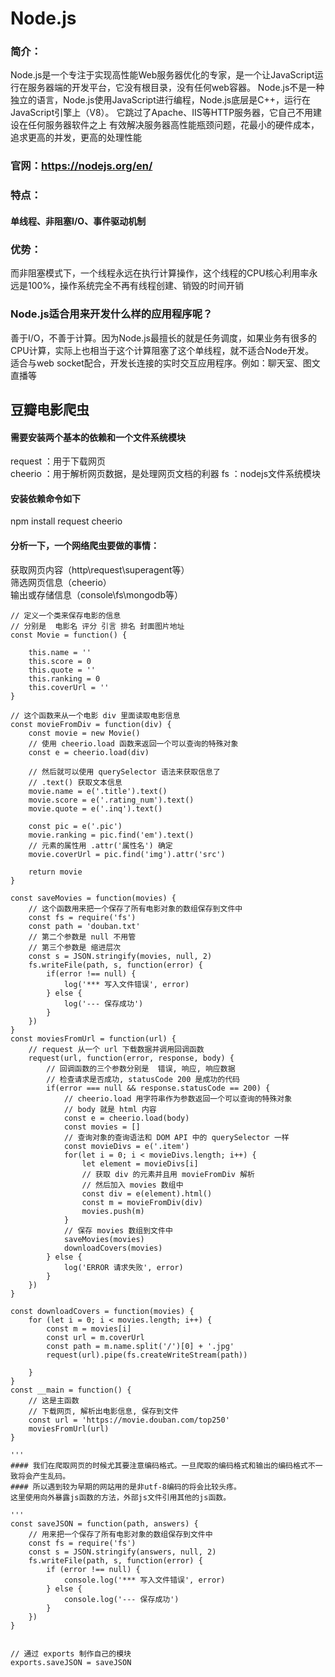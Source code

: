 # Node.js
### 简介：
  Node.js是一个专注于实现高性能Web服务器优化的专家，是一个让JavaScript运行在服务器端的开发平台，它没有根目录，没有任何web容器。
  Node.js不是一种独立的语言，Node.js使用JavaScript进行编程，Node.js底层是C++，运行在JavaScript引擎上（V8）。
  它跳过了Apache、IIS等HTTP服务器，它自己不用建设在任何服务器软件之上
  有效解决服务器高性能瓶颈问题，花最小的硬件成本，追求更高的并发，更高的处理性能
### 官网：https://nodejs.org/en/
### 特点：
#### 单线程、非阻塞I/O、事件驱动机制
### 优势：
  而非阻塞模式下，一个线程永远在执行计算操作，这个线程的CPU核心利用率永远是100%，操作系统完全不再有线程创建、销毁的时间开销
### Node.js适合用来开发什么样的应用程序呢？
善于I/O，不善于计算。因为Node.js最擅长的就是任务调度，如果业务有很多的CPU计算，实际上也相当于这个计算阻塞了这个单线程，就不适合Node开发。<br>
适合与web socket配合，开发长连接的实时交互应用程序。例如：聊天室、图文直播等

## 豆瓣电影爬虫
#### 需要安装两个基本的依赖和一个文件系统模块<br>
request ：用于下载网页<br>
cheerio ：用于解析网页数据，是处理网页文档的利器
fs ：nodejs文件系统模块
#### 安装依赖命令如下 <br>
npm install request cheerio

#### 分析一下，一个网络爬虫要做的事情：
获取网页内容（http\request\superagent等）<br>
筛选网页信息（cheerio）<br>
输出或存储信息（console\fs\mongodb等）<br>


```
// 定义一个类来保存电影的信息
// 分别是  电影名 评分 引言 排名 封面图片地址
const Movie = function() {

	this.name = ''
	this.score = 0
	this.quote = ''
	this.ranking = 0
	this.coverUrl = ''
}

// 这个函数来从一个电影 div 里面读取电影信息
const movieFromDiv = function(div) {
	const movie = new Movie()
	// 使用 cheerio.load 函数来返回一个可以查询的特殊对象
	const e = cheerio.load(div)

	// 然后就可以使用 querySelector 语法来获取信息了
	// .text() 获取文本信息
	movie.name = e('.title').text()
	movie.score = e('.rating_num').text()
	movie.quote = e('.inq').text()

	const pic = e('.pic')
	movie.ranking = pic.find('em').text()
	// 元素的属性用 .attr('属性名') 确定
	movie.coverUrl = pic.find('img').attr('src')

	return movie
}

const saveMovies = function(movies) {
	// 这个函数用来把一个保存了所有电影对象的数组保存到文件中
	const fs = require('fs')
	const path = 'douban.txt'
	// 第二个参数是 null 不用管
	// 第三个参数是 缩进层次
	const s = JSON.stringify(movies, null, 2)
	fs.writeFile(path, s, function(error) {
		if(error !== null) {
			log('*** 写入文件错误', error)
		} else {
			log('--- 保存成功')
		}
	})
}
const moviesFromUrl = function(url) {
	// request 从一个 url 下载数据并调用回调函数
	request(url, function(error, response, body) {
		// 回调函数的三个参数分别是  错误, 响应, 响应数据
		// 检查请求是否成功, statusCode 200 是成功的代码
		if(error === null && response.statusCode == 200) {
			// cheerio.load 用字符串作为参数返回一个可以查询的特殊对象
			// body 就是 html 内容
			const e = cheerio.load(body)
			const movies = []
			// 查询对象的查询语法和 DOM API 中的 querySelector 一样
			const movieDivs = e('.item')
			for(let i = 0; i < movieDivs.length; i++) {
				let element = movieDivs[i]
				// 获取 div 的元素并且用 movieFromDiv 解析
				// 然后加入 movies 数组中
				const div = e(element).html()
				const m = movieFromDiv(div)
				movies.push(m)
			}
			// 保存 movies 数组到文件中
			saveMovies(movies)
			downloadCovers(movies)
		} else {
			log('ERROR 请求失败', error)
		}
	})
}

const downloadCovers = function(movies) {
    for (let i = 0; i < movies.length; i++) {
        const m = movies[i]
        const url = m.coverUrl
        const path = m.name.split('/')[0] + '.jpg'
        request(url).pipe(fs.createWriteStream(path))
	
	}
}
const __main = function() {
	// 这是主函数
	// 下载网页, 解析出电影信息, 保存到文件
	const url = 'https://movie.douban.com/top250'
	moviesFromUrl(url)
}

'''
#### 我们在爬取网页的时候尤其要注意编码格式。一旦爬取的编码格式和输出的编码格式不一致将会产生乱码。
#### 所以遇到较为早期的网站用的是非utf-8编码的将会比较头疼。
这里使用向外暴露js函数的方法，外部js文件引用其他的js函数。

'''
const saveJSON = function(path, answers) {
    // 用来把一个保存了所有电影对象的数组保存到文件中
    const fs = require('fs')
    const s = JSON.stringify(answers, null, 2)
    fs.writeFile(path, s, function(error) {
        if (error !== null) {
            console.log('*** 写入文件错误', error)
        } else {
            console.log('--- 保存成功')
        }
    })
}


// 通过 exports 制作自己的模块
exports.saveJSON = saveJSON

